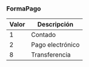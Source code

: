 ### FormaPago

| **Valor** | **Descripción** |
| --- | --- |
| 1 | Contado |
| 2 | Pago electrónico |
| 8 | Transferencia |